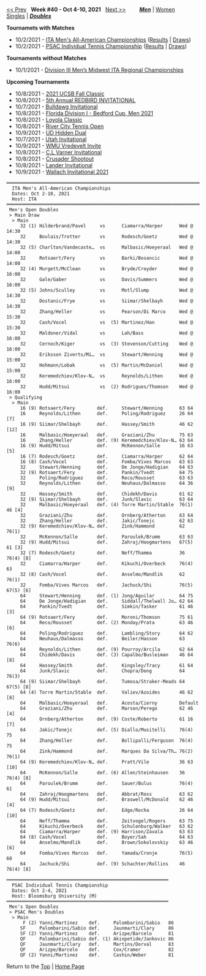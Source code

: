 <a name="top"></a>[<< Prev](men_doubles_2139.md) &nbsp; **Week #40 - Oct 4-10, 2021** &nbsp; [Next >>](men_doubles_2141.md) &nbsp;&nbsp;&nbsp;&nbsp;&nbsp;&nbsp;&nbsp; [***Men***](./men_doubles_2140.md) &#124; [Women](./women_doubles_2140.md) &nbsp;&nbsp;&nbsp;&nbsp;&nbsp; [Singles](./men_singles_2140.md) &#124; [***Doubles***](./men_doubles_2140.md)

**Tournamets with Matches**  
- 10/2/2021 - [ITA Men's All-American Championships](#21-73796) ([Results](#21-73796) &#124; <a href="https://colleges.wearecollegetennis.com/competitions/ITA/Tournaments/Overview/F14A95AE-33AF-413D-8FA0-0C8183F39A17" target="_blank">Draws</a>)  
- 10/2/2021 - [PSAC Individual Tennis Championship](#21-08096) ([Results](#21-08096) &#124; <a href="https://colleges.wearecollegetennis.com/competitions/BloomsburgUniversityM/Tournaments/Overview/9C9FD25D-5DFE-447C-B77B-66779A3043D4" target="_blank">Draws</a>)  

**Tournaments without Matches**  
- 10/1/2021 - <a href="https://colleges.wearecollegetennis.com/competitions/GustavusAdolphusCollegeM/Tournaments/Overview/8519DA88-A1E9-4C79-AC19-40A1CE8D1E94" target="_blank">Division III Men’s Midwest ITA Regional Championships</a>  

**Upcoming Tournaments**  
- 10/8/2021 - <a href="https://colleges.wearecollegetennis.com/competitions/UniversityOfCaliforniaSantaBarbaraM/Tournaments/Overview/2F7EB019-9604-4C46-AB6B-C0D90CFA767C" target="_blank">2021 UCSB Fall Classic</a>  
- 10/8/2021 - <a href="https://colleges.wearecollegetennis.com/competitions/IllinoisStateUniversityM/Tournaments/Overview/7772CA6D-52F5-46C1-B0F2-1F3582129E5B" target="_blank">5th Annual REDBIRD INVITATIONAL</a>  
- 10/7/2021 - <a href="https://colleges.wearecollegetennis.com/competitions/UniversityOfGeorgiaM/Tournaments/Overview/E852A032-B38E-4230-AF15-521B40661556" target="_blank">Bulldawg Invitational</a>  
- 10/8/2021 - <a href="https://colleges.wearecollegetennis.com/competitions/FloridaStateUniversityM/Tournaments/Overview/BC815F42-1280-4DE6-AA2C-70DAF99AF683" target="_blank">Florida Division I - Bedford Cup, Men 2021</a>  
- 10/8/2021 - <a href="https://colleges.wearecollegetennis.com/competitions/LoyolaUniversityMarylandM/Tournaments/Overview/AB7FBE26-FE50-424D-9106-ABE927A5913F" target="_blank">Loyola Classic</a>  
- 10/8/2021 - <a href="https://colleges.wearecollegetennis.com/competitions/UniversityOfRichmondM/Tournaments/Overview/D32B75E1-66BD-4EC6-9C14-9016A5EFDDEB" target="_blank">River City Tennis Open</a>  
- 10/9/2021 - <a href="https://colleges.wearecollegetennis.com/competitions/UniversityOfDaytonM/Tournaments/Overview/23775795-B4D9-484F-A52D-CD5D37CB3702" target="_blank">UD Hidden Dual</a>  
- 10/7/2021 - <a href="https://colleges.wearecollegetennis.com/competitions/UniversityOfUtahM/Tournaments/Overview/AF39BA57-9E31-4A64-A7C6-A8EB964130E1" target="_blank">Utah Invitational</a>  
- 10/9/2021 - <a href="https://colleges.wearecollegetennis.com/competitions/WesternMichiganUniversityM/Tournaments/Overview/4E6EACD5-9D8F-4948-8186-71F8E68AFAB3" target="_blank">WMU Vredevelt Invite</a>  
- 10/8/2021 - <a href="https://colleges.wearecollegetennis.com/competitions/RollinsCollegeM/Tournaments/Overview/3CD48F05-0A53-43AA-90D0-6464D0615B24" target="_blank">C.L Varner Invitational</a>  
- 10/8/2021 - <a href="https://colleges.wearecollegetennis.com/competitions/BelmontAbbeyCollegeM/Tournaments/Overview/BC87D014-56AE-443B-9D59-D779656313B9" target="_blank">Crusader Shootout</a>  
- 10/8/2021 - <a href="https://colleges.wearecollegetennis.com/competitions/LanderUniversityM/Tournaments/Overview/A9A160D2-0993-4E51-B0C1-9F42F24D9401" target="_blank">Lander Invitational</a>  
- 10/9/2021 - <a href="https://colleges.wearecollegetennis.com/competitions/BatesCollegeM/Tournaments/Overview/9A9631B7-DAC4-4372-8ABD-D57233DA7E4F" target="_blank">Wallach Invitational 2021</a>  

<a name="21-73796"></a>
~~~
══════════════════════════════════════════════════════════════════════════════
  ITA Men's All-American Championships
  Dates: Oct 2-10, 2021
  Host: ITA
══════════════════════════════════════════════════════════════════════════════
 Men's Open Doubles
 > Main Draw
  > Main
     32 (1) Hilderbrand/Pavel     vs      Ciamarra/Harper      Wed @ 14:30
     32     Boulais/Trotter       vs      Rodesch/Goetz        Wed @ 14:30
     32 (5) Charlton/Vandecaste…  vs      Malbasic/Hoeyeraal   Wed @ 14:00
     32     Rotsaert/Fery         vs      Barki/Bosancic       Wed @ 14:00
     32 (4) Murgett/McClean       vs      Bryde/Croyder        Wed @ 16:00
     32     Gale/Gaber            vs      Davis/Summers        Wed @ 16:00
     32 (5) Johns/Sculley         vs      Motl/Slump           Wed @ 14:30
     32     Dostanic/Frye         vs      Siimar/Shelbayh      Wed @ 14:30
     32     Zhang/Heller          vs      Pearson/Di Marco     Wed @ 15:30
     32     Cash/Vocel            vs  (5) Martinez/Han         Wed @ 15:30
     32     Maldoner/Vidal        vs      Lah/Bass             Wed @ 16:00
     32     Cernoch/Kiger         vs  (3) Stevenson/Cutting    Wed @ 16:00
     32     Eriksson Ziverts/Mi…  vs      Stewart/Henning      Wed @ 15:00
     32     Hohmann/Lobak         vs  (5) Martin/McDaniel      Wed @ 15:00
     32     Keremedchiev/Klov-N…  vs      Reynolds/Lithen      Wed @ 16:00
     32     Hudd/Mitsui           vs  (2) Rodrigues/Thomson    Wed @ 16:00
 > Qualifying
  > Main
     16 (9) Rotsaert/Fery        def.     Stewart/Henning      63 64
     16     Reynolds/Lithen      def.     Poling/Rodriguez     26 64 [7]
     16 (9) Siimar/Shelbayh      def.     Hassey/Smith         46 62 [12]
     16     Malbasic/Hoeyeraal   def.     Graziani/Zhu         75 63
     16     Zhang/Heller         def. (9) Keremedchiev/Klov-N… 63 64
     16 (9) Hudd/Mitsui          def.     McKennon/Salle       16 63 [5]
     16 (7) Rodesch/Goetz        def.     Ciamarra/Harper      62 64
     16 (8) Cash/Vocel           def.     Fomba/Vives Marcos   63 63
     32     Stewart/Henning      def.     De Jonge/Hadigian    64 63
     32 (9) Rotsaert/Fery        def.     Pankin/Tvedt         64 75
     32     Poling/Rodriguez     def.     Reco/Rousset         63 63
     32     Reynolds/Lithen      def.     Neuhaus/Dalmasso     64 36 [9]
     32     Hassey/Smith         def.     Chidekh/Davis        61 62
     32 (9) Siimar/Shelbayh      def.     Junk/Slavic          63 64
     32     Malbasic/Hoeyeraal   def. (4) Torre Martin/Stable  76(1) 46 [4]
     32     Graziani/Zhu         def.     Ornberg/Atherton     63 64
     32     Zhang/Heller         def.     Jakic/Tonejc         62 63
     32 (9) Keremedchiev/Klov-N… def.     Zink/Hammond         62 76(1)
     32     McKennon/Salle       def.     Paroulek/Brumm       63 63
     32 (9) Hudd/Mitsui          def.     Zahraj/Hoogmartens   67(5) 61 [3]
     32 (7) Rodesch/Goetz        def.     Neff/Thamma          36 76(4) [8]
     32     Ciamarra/Harper      def.     Kikuchi/Overbeck     76(4) 63
     32 (8) Cash/Vocel           def.     Anselmo/Mandlik      62 76(1)
     32     Fomba/Vives Marcos   def.     Jachuck/Shi          76(5) 67(5) [6]
     64     Stewart/Henning      def. (1) Jong/Aguilar         64 75
     64     De Jonge/Hadigian    def.     Siddall/Thelwall Jo… 62 64
     64     Pankin/Tvedt         def.     Simkin/Tasker        61 46 [3]
     64 (9) Rotsaert/Fery        def.     Moroni/Thomson       75 61
     64     Reco/Rousset         def. (2) Monday/Prata         63 46 [6]
     64     Poling/Rodriguez     def.     Lambling/Story       64 62
     64     Neuhaus/Dalmasso     def.     Beiler/Hasson        63 76(6)
     64     Reynolds/Lithen      def. (9) Pourroy/Arcila       62 64
     64     Chidekh/Davis        def. (3) Capalbo/Busleiman    46 64 [8]
     64     Hassey/Smith         def.     Kingsley/Tracy       61 64
     64     Junk/Slavic          def.     Chopra/Dong          64 76(3)
     64 (9) Siimar/Shelbayh      def.     Tumosa/Straker-Meads 64 67(5) [8]
     64 (4) Torre Martin/Stable  def.     Valiev/Azoides       46 62 [8]
     64     Malbasic/Hoeyeraal   def.     Acosta/Cierny        Default
     64     Graziani/Zhu         def.     Marson/Perego        62 46 [4]
     64     Ornberg/Atherton     def. (9) Coste/Roberto        61 16 [7]
     64     Jakic/Tonejc         def. (5) Diallo/Musitelli     76(4) 75
     64     Zhang/Heller         def.     Bollipalli/Ferguson  76(4) 75
     64     Zink/Hammond         def.     Marques Da Silva/Th… 76(2) 76(1)
     64 (9) Keremedchiev/Klov-N… def.     Pratt/Vile           36 63 [10]
     64     McKennon/Salle       def. (6) Allen/Steinhausen    36 76(4) [8]
     64     Paroulek/Brumm       def.     Sauer/Bulus          76(4) 61
     64     Zahraj/Hoogmartens   def.     Abbrat/Ross          63 62
     64 (9) Hudd/Mitsui          def.     Braswell/McDonald    62 46 [4]
     64 (7) Rodesch/Goetz        def.     Edge/Rocha           26 64 [10]
     64     Neff/Thamma          def.     Zeitvogel/Rogers     63 75
     64     Kikuchi/Overbeck     def.     Schulenburg/Walker   63 62
     64     Ciamarra/Harper      def. (9) Harrison/Zavala      63 63
     64 (8) Cash/Vocel           def.     Boyer/Sah            64 63
     64     Anselmo/Mandlik      def.     Brown/Sokolovskiy    63 46 [6]
     64     Fomba/Vives Marcos   def.     Yamada/Cronje        76(5) 60
     64     Jachuck/Shi          def. (9) Schachter/Rollins    46 76(4) [8]
~~~

<a name="21-08096"></a>
~~~
═══════════════════════════════════════════════════════════
  PSAC Individual Tennis Championship
  Dates: Oct 2-4, 2021
  Host: Bloomsburg University (M)
═══════════════════════════════════════════════════════════
 Men's Open Doubles
 > PSAC Men's Doubles
  > Main
      F (2) Yanni/Martinez    def.     Palombarini/Sabio   86
     SF     Palombarini/Sabio def.     Jaunmarti/Clary     86
     SF (2) Yanni/Martinez    def.     Arizpe/Barcelo      81
     QF     Palombarini/Sabio def. (1) Akinpetide/Jankovic 86
     QF     Jaunmarti/Clary   def.     Martins/Dorval      83
     QF     Arizpe/Barcelo    def.     Cox/Cramer          82
     QF (2) Yanni/Martinez    def.     Cashin/Weber        81
~~~

Return to the [Top](./men_doubles_2140.md) &#124; [Home Page](../../index.md)
